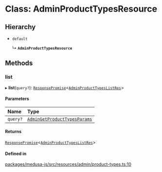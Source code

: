 # Class: AdminProductTypesResource

## Hierarchy

- `default`

  ↳ **`AdminProductTypesResource`**

## Methods

### list

▸ **list**(`query?`): [`ResponsePromise`](../modules/internal.md#responsepromise)<[`AdminProductTypesListRes`](../modules/internal.md#adminproducttypeslistres)\>

#### Parameters

| Name | Type |
| :------ | :------ |
| `query?` | [`AdminGetProductTypesParams`](internal.AdminGetProductTypesParams.md) |

#### Returns

[`ResponsePromise`](../modules/internal.md#responsepromise)<[`AdminProductTypesListRes`](../modules/internal.md#adminproducttypeslistres)\>

#### Defined in

[packages/medusa-js/src/resources/admin/product-types.ts:10](https://github.com/medusajs/medusa/blob/2eb2126f/packages/medusa-js/src/resources/admin/product-types.ts#L10)

